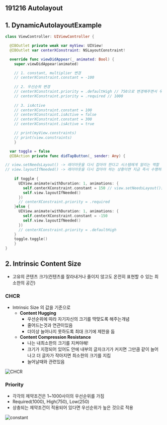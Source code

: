 ## 191216 Autolayout

## 1. DynamicAutolayoutExample

```swift
class ViewController: UIViewController {

  @IBOutlet private weak var myView: UIView!
  @IBOutlet var centerXConstraint: NSLayoutConstraint!

  override func viewDidAppear(_ animated: Bool) {
    super.viewDidAppear(animated)

    // 1. constant, multiplier 변경
    // centerXConstraint.constant = -100
    
    // 2. 우선순위 변경
    // centerXConstraint.priority = .defaultHigh // 750으로 변경해주면서 우선순위를 바꿈
    // centerXConstraint.priority = .required // 1000
        
    // 3. isActive
    // centerXConstraint.constant = 100
    // centerXConstraint.isActive = false
    // centerXConstraint.constant = 300
    // centerXConstraint.isActive = true

    // print(myView.constraints)
    // print(view.constraints)
    }

  var toggle = false
  @IBAction private func didTapButton(_ sender: Any) {

// view.setNeedsLayout() -> 레이아웃을 다시 잡아야 한다고 시스템에게 알리는 역할
// view.layoutIfNeeded() -> 레이아웃을 다시 잡아야 하는 상황이면 지금 즉시 수행하도록 하는 역활
        
    if toggle {
      UIView.animate(withDuration: 1, animations: {
        self.centerXConstraint.constant = 150 // view.setNeedsLayout()를 호출하는것2과 같음
        self.view.layoutIfNeeded()
      })
      // centerXConstraint.priority = .required
    }else {
      UIView.animate(withDuration: 1, animations: {
        self.centerXConstraint.constant = -150
        self.view.layoutIfNeeded()
      })
      // centerXConstraint.priority = .defaultHigh
    }
    toggle.toggle()
    }
}
```



## 2. **Intrinsic Content Size**

* 고유의 콘텐츠 크기(컨텐츠를 잘라내거나 줄이지 않고도 온전히 표현할 수 있는 최소한의 공간)

### CHCR

* Intrinsic Size 의 값을 기준으로
  * **Content Hugging** 
    * 우선순위에 따라 자기자신의 크기를 딱맞도록 해주는개념
    * 줄어드는것과 연관이있음
    * 더이상 늘어나지 못하도록 최대 크기에 제한을 둠
  * **Content Compression Resistance** 
    * 나는 내최소한의 크기를 지켜야해! 
    * 크기가 지정되어 있어도 안에 내부의 글자크기가 커지면 그만큼 같이 늘어나고 더 글자가 작아지면  최소한의 크기를 지킴
    * 늘어날때와 관련있음

![CHCR](https://tva1.sinaimg.cn/large/006tNbRwgy1g9yropvzjhj31g60iy4qp.jpg)

### Priority

* 각각의 제약조건은 1~1000사이의 우선순위를 가짐
* Required(1000), High(750), Low(250)
* 상충되는 제약조건이 적용되어 있다면 우선순위가 높은 것으로 적용

![constant](https://tva1.sinaimg.cn/large/006tNbRwgy1g9yrw2g37nj310f0kzjza.jpg)